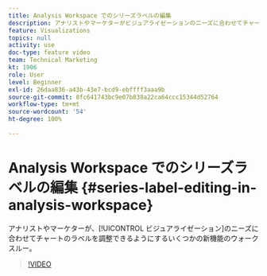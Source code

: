 ```yaml
---
title: Analysis Workspace でのシリーズラベルの編集
description: アナリストやマーケターがビジュアライゼーションのニーズに合わせてチャートのラベルを調整できる、いくつかの新機能について説明します。
feature: Visualizations
topics: null
activity: use
doc-type: feature video
team: Technical Marketing
kt: 1906
role: User
level: Beginner
exl-id: 26daa836-a43b-43e7-bcd9-ebffff3aaa9b
source-git-commit: 8fc641743bc9e07b838a22ca64ccc15344d52764
workflow-type: tm+mt
source-wordcount: '54'
ht-degree: 100%

---
```


# Analysis Workspace でのシリーズラベルの編集 {#series-label-editing-in-analysis-workspace}

アナリストやマーケターが、[!UICONTROL ビジュアライゼーション]のニーズに合わせてチャートのラベルを調整できるようにするいくつかの新機能のウォークスルー。

>[!VIDEO](https://video.tv.adobe.com/v/327477/?quality=12&learn=on&captions=jpn)
